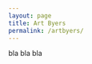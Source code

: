 ```yaml
---
layout: page
title: Art Byers
permalink: /artbyers/
---
```

<div class="page">
  bla bla bla

</div>
